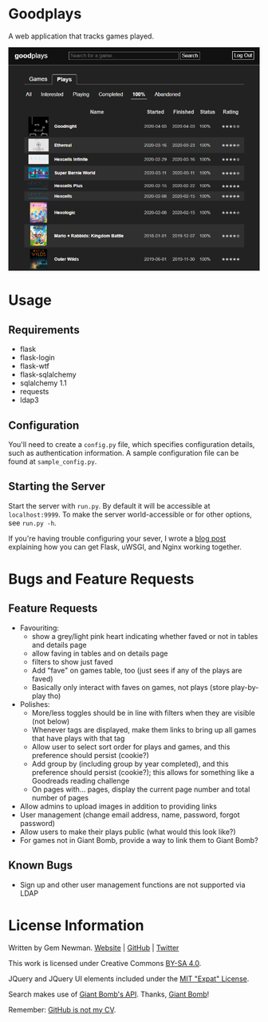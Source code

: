 Goodplays
=========

A web application that tracks games played.

![Screenshot](/screenshots/plays.png?raw=true)

Usage
=====

Requirements
------------

* flask
* flask-login
* flask-wtf
* flask-sqlalchemy
* sqlalchemy 1.1
* requests
* ldap3

Configuration
-------------

You'll need to create a `config.py` file, which specifies configuration details, such as
authentication information. A sample configuration file can be found at `sample_config.py`.

Starting the Server
-------------------

Start the server with `run.py`. By default it will be accessible at `localhost:9999`. To
make the server world-accessible or for other options, see `run.py -h`.

If you're having trouble configuring your sever, I wrote a
[blog post](http://blog.spurll.com/2015/02/configuring-flask-uwsgi-and-nginx.html)
explaining how you can get Flask, uWSGI, and Nginx working together.

Bugs and Feature Requests
=========================

Feature Requests
----------------

* Favouriting:
    * show a grey/light pink heart indicating whether faved or not in tables and
      details page
    * allow faving in tables and on details page
    * filters to show just faved
    * Add "fave" on games table, too (just sees if any of the plays are faved)
    * Basically only interact with faves on games, not plays (store play-by-play tho)
* Polishes:
    * More/less toggles should be in line with filters when they are visible (not below)
    * Whenever tags are displayed, make them links to bring up all games that have plays
      with that tag
    * Allow user to select sort order for plays and games, and this preference should
      persist (cookie?)
    * Add group by (including group by year completed), and this preference should persist
      (cookie?); this allows for something like a Goodreads reading challenge
    * On pages with... pages, display the current page number and total number of pages
* Allow admins to upload images in addition to providing links
* User management (change email address, name, password, forgot password)
* Allow users to make their plays public (what would this look like?)
* For games not in Giant Bomb, provide a way to link them to Giant Bomb?

Known Bugs
----------

* Sign up and other user management functions are not supported via LDAP

License Information
===================

Written by Gem Newman. [Website](http://spurll.com) | [GitHub](https://github.com/spurll/) | [Twitter](https://twitter.com/spurll)

This work is licensed under Creative Commons [BY-SA 4.0](http://creativecommons.org/licenses/by-sa/4.0/).

JQuery and JQuery UI elements included under the [MIT "Expat" License](https://opensource.org/licenses/MIT).

Search makes use of [Giant Bomb's API](https://www.giantbomb.com/api/). Thanks, [Giant Bomb](https://www.giantbomb.com/)!

Remember: [GitHub is not my CV](https://blog.jcoglan.com/2013/11/15/why-github-is-not-your-cv/).

